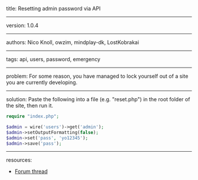 title: Resetting admin password via API

----

version: 1.0.4

----

authors: Nico Knoll, owzim, mindplay-dk, LostKobrakai

----

tags: api, users, password, emergency

----

problem:
For some reason, you have managed to lock yourself out of a site you are currently developing.

----

solution:
Paste the following into a file (e.g. "reset.php") in the root folder of the site, then run it.

```PHP
require "index.php";

$admin = wire('users')->get('admin');
$admin->setOutputFormatting(false);
$admin->set('pass', 'yo12345');
$admin->save('pass');
```

----

resources:
* [Forum thread](https://processwire.com/talk/topic/7167-server-error-with-latest-dev-build/#entry69041)
